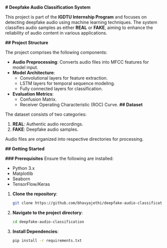 **# Deepfake Audio Classification System**

This project is part of the **IGDTU Internship Program** and focuses on detecting deepfake audio using machine learning techniques. The system classifies audio samples as either **REAL** or **FAKE**, aiming to enhance the reliability of audio content in various applications.

**## Project Structure**

The project comprises the following components:
- **Audio Preprocessing**: Converts audio files into MFCC features for model input.
- **Model Architecture**:
  - Convolutional layers for feature extraction.
  - LSTM layers for temporal sequence modeling.
  - Fully connected layers for classification.
- **Evaluation Metrics**:
  - Confusion Matrix.
  - Receiver Operating Characteristic (ROC) Curve.
**## Dataset**

The dataset consists of two categories:

1. **REAL**: Authentic audio recordings.
2. **FAKE**: Deepfake audio samples.

Audio files are organized into respective directories for processing.

**## Getting Started**

**### Prerequisites**
Ensure the following are installed:

- Python 3.x
- Matplotlib
- Seaborn
- TensorFlow/Keras

1. **Clone the repository**:  
   ```bash
   git clone https://github.com/bhavyajethi/deepfake-audio-classification.git

2. **Navigate to the project directory**:  
   ```bash
   cd deepfake-audio-classification

3. **Install Dependencies**:  
   ```bash
   pip install -r requirements.txt



